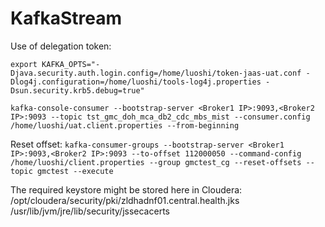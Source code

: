 # KafkaStream

Use of delegation token:

`export KAFKA_OPTS="-Djava.security.auth.login.config=/home/luoshi/token-jaas-uat.conf -Dlog4j.configuration=/home/luoshi/tools-log4j.properties -Dsun.security.krb5.debug=true"`

`kafka-console-consumer --bootstrap-server <Broker1 IP>:9093,<Broker2 IP>:9093 --topic tst_gmc_doh_mca_db2_cdc_mbs_mist --consumer.config /home/luoshi/uat.client.properties --from-beginning`

Reset offset: 
`kafka-consumer-groups --bootstrap-server <Broker1 IP>:9093,<Broker2 IP>:9093 --to-offset 112000050 --command-config  /home/luoshi/client.properties --group gmctest_cg --reset-offsets --topic gmctest --execute`

The required keystore might be stored here in Cloudera:
/opt/cloudera/security/pki/zldhadnf01.central.health.jks
/usr/lib/jvm/jre/lib/security/jssecacerts
